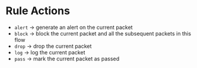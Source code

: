 # Rule Actions

- `alert` -> generate an alert on the current packet
- `block` -> block the current packet and all the subsequent packets in this flow
- `drop` -> drop the current packet
- `log` -> log the current packet
- `pass` -> mark the current packet as passed
